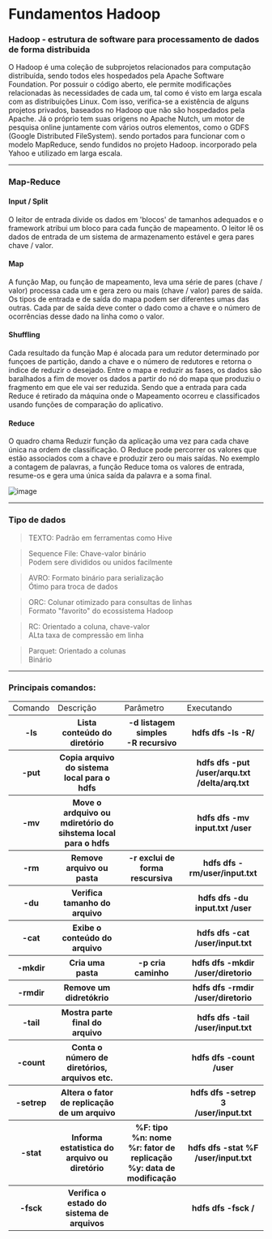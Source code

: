 <h1>Fundamentos Hadoop</h1>
<p>

### Hadoop - estrutura de software para processamento de dados de forma distribuida

</p>

<p>
O Hadoop é uma coleção de subprojetos relacionados para computação distribuída, sendo todos eles hospedados pela Apache Software Foundation. Por possuir o código aberto, ele permite modificações relacionadas às necessidades de cada um, tal como é visto em larga escala com as distribuições Linux. Com isso, verifica-se a existência de alguns projetos privados, baseados no Hadoop que não são hospedados pela Apache. Já o próprio tem suas origens no Apache Nutch, um motor de pesquisa online juntamente com vários outros elementos, como o GDFS (Google Distributed FileSystem). sendo portados para funcionar com o modelo MapReduce, sendo fundidos no projeto Hadoop. incorporado pela Yahoo e utilizado em larga escala.
</p>
<hr/>

<h3>Map-Reduce</h3>

<p>
<h4>Input / Split</h4>
O leitor de entrada divide os dados em 'blocos' de tamanhos adequados e o framework atribui um bloco para cada função de mapeamento. O leitor lê os dados de entrada de um sistema de armazenamento estável e gera pares chave / valor.

<h4>Map</h4>
A função Map, ou função de mapeamento, leva uma série de pares (chave / valor) processa cada um e gera zero ou mais (chave / valor) pares de saída. Os tipos de entrada e de saída do mapa podem ser diferentes umas das outras. Cada par de saída deve conter o dado como a chave e o número de ocorrências desse dado na linha como o valor.

<h4>Shuffling</h4>
Cada resultado da função Map é alocada para um redutor determinado por funçoes de partição, dando a chave e o número de redutores e retorna o índice de reduzir o desejado.  Entre o mapa e reduzir as fases, os dados são baralhados a fim de mover os dados a partir do nó do mapa que produziu o fragmento em que ele vai ser reduzida. Sendo que a entrada para cada Reduce é retirado da máquina onde o Mapeamento ocorreu e classificados usando funções de comparação do aplicativo.

<h4>Reduce</h4>
O quadro chama Reduzir função da aplicação uma vez para cada chave única na ordem de classificação. O Reduce pode percorrer os valores que estão associados com a chave e produzir zero ou mais saídas. No exemplo a contagem de palavras, a função Reduce toma os valores de entrada, resume-os e gera uma única saída da palavra e a soma final.

</p>

![image](https://user-images.githubusercontent.com/22823453/184931935-90cb0d9e-8b1f-4e11-b12f-a96a0da48003.png)

<hr/>
<h3>Tipo de dados</h3>
<p>

>TEXTO: Padrão em ferramentas como Hive

>Sequence File: Chave-valor binário <br/> Podem sere divididos ou unidos facilmente

>AVRO: Formato binário para serialização <br/> Ótimo para troca de dados

>ORC: Colunar otimizado para consultas de linhas <br/> Formato "favorito" do ecossistema Hadoop

>RC: Orientado a coluna, chave-valor <br/> ALta taxa de compressão em linha

>Parquet: Orientado a colunas <br/> Binário

</p>

<hr/>

<h3>Principais comandos:</h3>

<div align="center">
<table>
<b>
  <tr>
  <td>Comando</td>
  <td>Descrição</td>
  <td>Parâmetro</td>
  <td>Executando</td>
  </tr>
</b>
  <tr>
  <th>-ls</th>
  <th>Lista conteúdo do diretório</th>
  <th>-d listagem simples </br> -R recursivo</th>
  <th>hdfs dfs -ls -R/</th>
  </tr>

  <tr>
  <th>-put</th>
  <th>Copia arquivo do sistema local para o hdfs</th>
  <th></th>
  <th>hdfs dfs -put /user/arqu.txt </br> /delta/arq.txt</th>
  </tr>

  <tr>
  <th>-mv</th>
  <th>Move o ardquivo ou mdiretório do sihstema local para o hdfs</th>
  <th></th>
  <th>hdfs dfs -mv input.txt /user</th>
  </tr>

  <tr>
  <th>-rm</th>
  <th>Remove arquivo ou pasta</th>
  <th>-r exclui de forma rescursiva</th>
  <th>hdfs dfs -rm/user/input.txt</th>
  </tr>

  <tr>
  <th>-du</th>
  <th>Verifica tamanho do arquivo</th>
  <th></th>
  <th>hdfs dfs -du input.txt /user</th>
  </tr>

  <tr>
  <th>-cat</th>
  <th>Exibe o conteúdo do arquivo</th>
  <th></th>
  <th>hdfs dfs -cat /user/input.txt</th>
  </tr>

  <tr>
  <th>-mkdir</th>
  <th>Cria uma pasta</th>
  <th>-p cria caminho</th>
  <th>hdfs dfs -mkdir /user/diretorio</th>
  </tr>

  <tr>
  <th>-rmdir</th>
  <th>Remove um didretókrio</th>
  <th></th>
  <th>hdfs dfs -rmdir /user/diretorio</th>
  </tr>

  <tr>
  <th>-tail</th>
  <th>Mostra parte final do arquivo</th>
  <th></th>
  <th>hdfs dfs -tail /user/input.txt</th>
  </tr>

  <tr>
  <th>-count</th>
  <th>Conta o número de diretórios, arquivos etc.</th>
  <th></th>
  <th>hdfs dfs -count /user</th>
  </tr>

  <tr>
  <th>-setrep</th>
  <th>Altera o fator de replicação de um arquivo</th>
  <th></th>
  <th>hdfs dfs -setrep 3 </br> /user/input.txt</th>
  </tr>

  <tr>
  <th>-stat</th>
  <th>Informa estatistica do arquivo ou diretório</th>
  <th>%F: tipo </br> %n: nome </br> %r: fator de replicação </br> %y: data de modificação</th>
  <th>hdfs dfs -stat %F /user/input.txt</th>
  </tr>

  <tr>
  <th>-fsck</th>
  <th>Verifica o estado do sistema de arquivos</th>
  <th></th>
  <th>hdfs dfs -fsck / </th>
  </tr>

</table>
</div> 